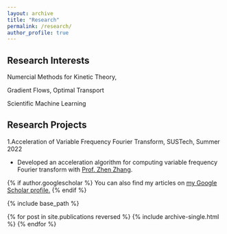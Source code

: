 ```yaml
---
layout: archive
title: "Research"
permalink: /research/
author_profile: true
---
```

## Research Interests
Numercial Methods for Kinetic Theory, 

Gradient Flows, Optimal Transport

Scientific Machine Learning

## Research Projects
1.Acceleration of Variable Frequency Fourier Transform, SUSTech, Summer 2022 
- Developed an acceleration algorithm for computing variable frequency Fourier transform with [Prof. Zhen Zhang](https://math.sustech.edu.cn/e/zhangzhen). 



{% if author.googlescholar %}
  You can also find my articles on <u><a href="{{author.googlescholar}}">my Google Scholar profile</a>.</u>
{% endif %}

{% include base_path %}

{% for post in site.publications reversed %}
  {% include archive-single.html %}
{% endfor %}
